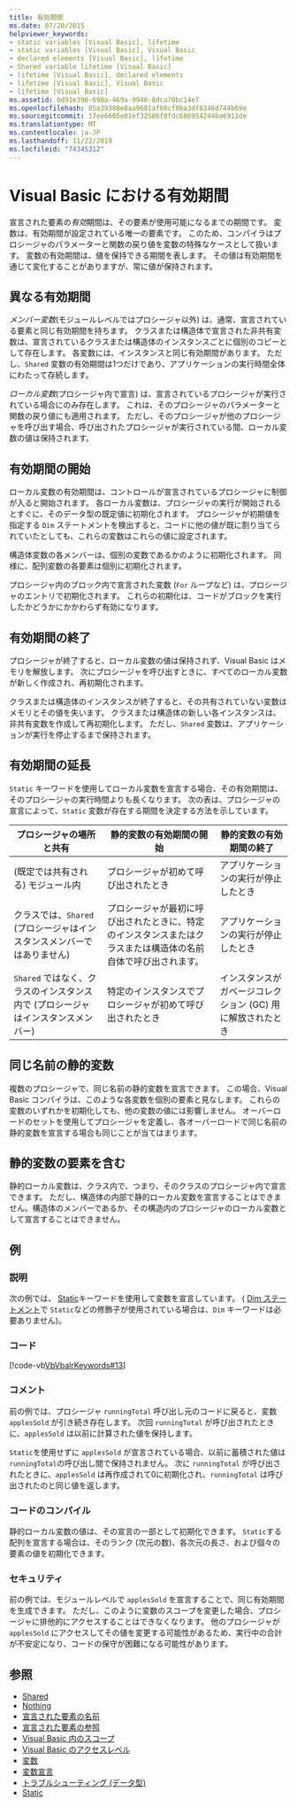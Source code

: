 ```yaml
---
title: 有効期間
ms.date: 07/20/2015
helpviewer_keywords:
- static variables [Visual Basic], lifetime
- static variables [Visual Basic], Visual Basic
- declared elements [Visual Basic], lifetime
- Shared variable lifetime [Visual Basic]
- lifetime [Visual Basic], declared elements
- lifetime [Visual Basic], Visual Basic
- lifetime [Visual Basic]
ms.assetid: bd91e390-690a-469a-9946-8dca70bc14e7
ms.openlocfilehash: 05a39388e8aa9681af60cf86a3df8346d744b69e
ms.sourcegitcommit: 17ee6605e01ef32506f8fdc686954244ba6911de
ms.translationtype: MT
ms.contentlocale: ja-JP
ms.lasthandoff: 11/22/2019
ms.locfileid: "74345312"
---
```

# <a name="lifetime-in-visual-basic"></a>Visual Basic における有効期間
宣言された要素の*有効*期間は、その要素が使用可能になるまでの期間です。 変数は、有効期間が設定されている唯一の要素です。 このため、コンパイラはプロシージャのパラメーターと関数の戻り値を変数の特殊なケースとして扱います。 変数の有効期間は、値を保持できる期間を表します。 その値は有効期間を通じて変化することがありますが、常に値が保持されます。  
  
## <a name="different-lifetimes"></a>異なる有効期間  
 *メンバー変数*(モジュールレベルではプロシージャ以外) は、通常、宣言されている要素と同じ有効期間を持ちます。 クラスまたは構造体で宣言された非共有変数は、宣言されているクラスまたは構造体のインスタンスごとに個別のコピーとして存在します。 各変数には、インスタンスと同じ有効期間があります。 ただし、`Shared` 変数の有効期間は1つだけであり、アプリケーションの実行時間全体にわたって存続します。  
  
 *ローカル変数*(プロシージャ内で宣言) は、宣言されているプロシージャが実行されている場合にのみ存在します。 これは、そのプロシージャのパラメーターと関数の戻り値にも適用されます。 ただし、そのプロシージャが他のプロシージャを呼び出す場合、呼び出されたプロシージャが実行されている間、ローカル変数の値は保持されます。  
  
## <a name="beginning-of-lifetime"></a>有効期間の開始  
 ローカル変数の有効期間は、コントロールが宣言されているプロシージャに制御が入ると開始されます。 各ローカル変数は、プロシージャの実行が開始されるとすぐに、そのデータ型の既定値に初期化されます。 プロシージャが初期値を指定する `Dim` ステートメントを検出すると、コードに他の値が既に割り当てられていたとしても、これらの変数はこれらの値に設定されます。  
  
 構造体変数の各メンバーは、個別の変数であるかのように初期化されます。 同様に、配列変数の各要素は個別に初期化されます。  
  
 プロシージャ内のブロック内で宣言された変数 (`For` ループなど) は、プロシージャのエントリで初期化されます。 これらの初期化は、コードがブロックを実行したかどうかにかかわらず有効になります。  
  
## <a name="end-of-lifetime"></a>有効期間の終了  
 プロシージャが終了すると、ローカル変数の値は保持されず、Visual Basic はメモリを解放します。 次にプロシージャを呼び出すときに、すべてのローカル変数が新しく作成され、再初期化されます。  
  
 クラスまたは構造体のインスタンスが終了すると、その共有されていない変数はメモリとその値を失います。 クラスまたは構造体の新しい各インスタンスは、非共有変数を作成して再初期化します。 ただし、`Shared` 変数は、アプリケーションが実行を停止するまで保持されます。  
  
## <a name="extension-of-lifetime"></a>有効期間の延長  
 `Static` キーワードを使用してローカル変数を宣言する場合、その有効期間は、そのプロシージャの実行時間よりも長くなります。 次の表は、プロシージャの宣言によって、`Static` 変数が存在する期間を決定する方法を示しています。  
  
|プロシージャの場所と共有|静的変数の有効期間の開始|静的変数の有効期間の終了|  
|------------------------------------|-------------------------------------|-----------------------------------|  
|(既定では共有される) モジュール内|プロシージャが初めて呼び出されたとき|アプリケーションの実行が停止したとき|  
|クラスでは、`Shared` (プロシージャはインスタンスメンバーではありません)|プロシージャが最初に呼び出されたときに、特定のインスタンスまたはクラスまたは構造体の名前自体で呼び出されます。|アプリケーションの実行が停止したとき|  
|`Shared` ではなく、クラスのインスタンス内で (プロシージャはインスタンスメンバー)|特定のインスタンスでプロシージャが初めて呼び出されたとき|インスタンスがガベージコレクション (GC) 用に解放されたとき|  
  
## <a name="static-variables-of-the-same-name"></a>同じ名前の静的変数  
 複数のプロシージャで、同じ名前の静的変数を宣言できます。 この場合、Visual Basic コンパイラは、このような各変数を個別の要素と見なします。 これらの変数のいずれかを初期化しても、他の変数の値には影響しません。 オーバーロードのセットを使用してプロシージャを定義し、各オーバーロードで同じ名前の静的変数を宣言する場合も同じことが当てはまります。  
  
## <a name="containing-elements-for-static-variables"></a>静的変数の要素を含む  
 静的ローカル変数は、クラス内で、つまり、そのクラスのプロシージャ内で宣言できます。 ただし、構造体の内部で静的ローカル変数を宣言することはできません。構造体のメンバーであるか、その構造内のプロシージャのローカル変数として宣言することはできません。  
  
## <a name="example"></a>例  
  
### <a name="description"></a>説明  
 次の例では、 [Static](../../../../visual-basic/language-reference/modifiers/static.md)キーワードを使用して変数を宣言しています。 ( [Dim ステートメント](../../../../visual-basic/language-reference/statements/dim-statement.md)で `Static`などの修飾子が使用されている場合は、`Dim` キーワードは必要ありません)。  
  
### <a name="code"></a>コード  
 [!code-vb[VbVbalrKeywords#13](~/samples/snippets/visualbasic/VS_Snippets_VBCSharp/VbVbalrKeywords/VB/class7.vb#13)]  
  
### <a name="comments"></a>コメント  
 前の例では、プロシージャ `runningTotal` 呼び出し元のコードに戻ると、変数 `applesSold` が引き続き存在します。 次回 `runningTotal` が呼び出されたときに、`applesSold` は以前に計算された値を保持します。  
  
 `Static`を使用せずに `applesSold` が宣言されている場合、以前に蓄積された値は `runningTotal`の呼び出し間で保持されません。 次に `runningTotal` が呼び出されたときに、`applesSold` は再作成されて0に初期化され、`runningTotal` は呼び出されたのと同じ値を返します。  
  
### <a name="compiling-the-code"></a>コードのコンパイル  
 静的ローカル変数の値は、その宣言の一部として初期化できます。 `Static`する配列を宣言する場合は、そのランク (次元の数)、各次元の長さ、および個々の要素の値を初期化できます。  
  
### <a name="security"></a>セキュリティ  
 前の例では、モジュールレベルで `applesSold` を宣言することで、同じ有効期間を生成できます。 ただし、このように変数のスコープを変更した場合、プロシージャに排他的にアクセスすることはできなくなります。 他のプロシージャが `applesSold` にアクセスしてその値を変更する可能性があるため、実行中の合計が不安定になり、コードの保守が困難になる可能性があります。  
  
## <a name="see-also"></a>参照

- [Shared](../../../../visual-basic/language-reference/modifiers/shared.md)
- [Nothing](../../../../visual-basic/language-reference/nothing.md)
- [宣言された要素の名前](../../../../visual-basic/programming-guide/language-features/declared-elements/declared-element-names.md)
- [宣言された要素の参照](../../../../visual-basic/programming-guide/language-features/declared-elements/references-to-declared-elements.md)
- [Visual Basic 内のスコープ](../../../../visual-basic/programming-guide/language-features/declared-elements/scope.md)
- [Visual Basic のアクセスレベル](../../../../visual-basic/programming-guide/language-features/declared-elements/access-levels.md)
- [変数](../../../../visual-basic/programming-guide/language-features/variables/index.md)
- [変数宣言](../../../../visual-basic/programming-guide/language-features/variables/variable-declaration.md)
- [トラブルシューティング (データ型)](../../../../visual-basic/programming-guide/language-features/data-types/troubleshooting-data-types.md)
- [Static](../../../../visual-basic/language-reference/modifiers/static.md)

